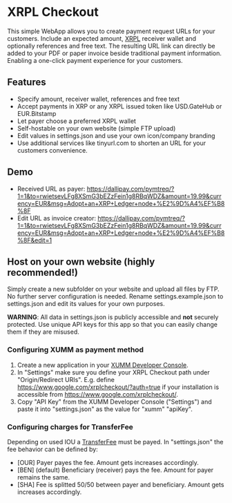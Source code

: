 # XRPL Checkout
This simple WebApp allows you to create payment request URLs for your customers. Include an expected amount, [XRPL](https://xrpl.org/) receiver wallet and optionally references and free text. The resulting URL link can directly be added to your PDF or paper invoice beside traditional payment information. Enabling a one-click payment experience for your customers.

## Features
- Specify amount, receiver wallet, references and free text
- Accept payments in XRP or any XRPL issued token like USD.GateHub or EUR.Bitstamp
- Let payer choose a preferred XRPL wallet
- Self-hostable on your own website (simple FTP upload)
- Edit values in settings.json and use your own icon/company branding
- Use additional services like tinyurl.com to shorten an URL for your customers convenience.

## Demo
- Received URL as payer: https://dallipay.com/pymtreq/?1=1&to=rwietsevLFg8XSmG3bEZzFein1g8RBqWDZ&amount=19.99&currency=EUR&msg=Adopt+an+XRP+Ledger+node+%E2%9D%A4%EF%B8%8F
- Edit URL as invoice creator: https://dallipay.com/pymtreq/?1=1&to=rwietsevLFg8XSmG3bEZzFein1g8RBqWDZ&amount=19.99&currency=EUR&msg=Adopt+an+XRP+Ledger+node+%E2%9D%A4%EF%B8%8F&edit=1

## Host on your own website (highly recommended!)
Simply create a new subfolder on your website and upload all files by FTP. No further server configuration is needed. Rename settings.example.json to settings.json and edit its values for your own purposes.

**WARNING**: All data in settings.json is publicly accessible and **not** securely protected. Use unique API keys for this app so that you can easily change them if they are misused.

### Configuring XUMM as payment method
1. Create a new application in your [XUMM Developer Console](https://apps.xumm.dev/).
2. In "Settings" make sure you define your XRPL Checkout path under "Origin/Redirect URIs". E.g. define https://www.google.com/xrplcheckout/?auth=true if your installation is accessible from https://www.google.com/xrplcheckout/.
3. Copy "API Key" from the XUMM Developer Console ("Settings") and paste it into "settings.json" as the value for "xumm" "apiKey".

### Configuring charges for TransferFee
Depending on used IOU a [TransferFee](https://xrpl.org/transfer-fees.html) must be payed. In "settings.json" the fee behavior can be defined by:
- [OUR] Payer payes the fee. Amount gets increases accordingly.
- [BEN] (default) Beneficiary (receiver) pays the fee. Amount for payer remains the same.
- [SHA] Fee is splitted 50/50 between payer and beneficiary. Amount gets increases accordingly.